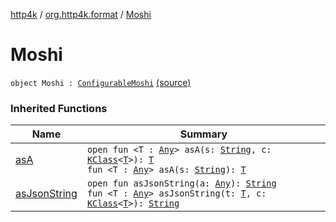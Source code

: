 [http4k](../index.md) / [org.http4k.format](index.md) / [Moshi](./-moshi.md)

# Moshi

`object Moshi : `[`ConfigurableMoshi`](-configurable-moshi/index.md) [(source)](https://github.com/http4k/http4k/blob/master/http4k-format-moshi/src/main/kotlin/org/http4k/format/Moshi.kt#L48)

### Inherited Functions

| Name | Summary |
|---|---|
| [asA](-configurable-moshi/as-a.md) | `open fun <T : `[`Any`](https://kotlinlang.org/api/latest/jvm/stdlib/kotlin/-any/index.html)`> asA(s: `[`String`](https://kotlinlang.org/api/latest/jvm/stdlib/kotlin/-string/index.html)`, c: `[`KClass`](https://kotlinlang.org/api/latest/jvm/stdlib/kotlin.reflect/-k-class/index.html)`<`[`T`](-configurable-moshi/as-a.md#T)`>): `[`T`](-configurable-moshi/as-a.md#T)<br>`fun <T : `[`Any`](https://kotlinlang.org/api/latest/jvm/stdlib/kotlin/-any/index.html)`> asA(s: `[`String`](https://kotlinlang.org/api/latest/jvm/stdlib/kotlin/-string/index.html)`): `[`T`](-configurable-moshi/as-a.md#T) |
| [asJsonString](-configurable-moshi/as-json-string.md) | `open fun asJsonString(a: `[`Any`](https://kotlinlang.org/api/latest/jvm/stdlib/kotlin/-any/index.html)`): `[`String`](https://kotlinlang.org/api/latest/jvm/stdlib/kotlin/-string/index.html)<br>`fun <T : `[`Any`](https://kotlinlang.org/api/latest/jvm/stdlib/kotlin/-any/index.html)`> asJsonString(t: `[`T`](-configurable-moshi/as-json-string.md#T)`, c: `[`KClass`](https://kotlinlang.org/api/latest/jvm/stdlib/kotlin.reflect/-k-class/index.html)`<`[`T`](-configurable-moshi/as-json-string.md#T)`>): `[`String`](https://kotlinlang.org/api/latest/jvm/stdlib/kotlin/-string/index.html) |
